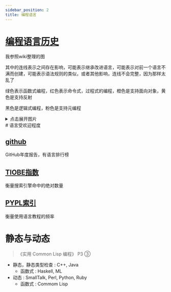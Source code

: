 ```yaml
---
sidebar_position: 2
title: 编程语言
---
```




# [编程语言历史](https://en.wikipedia.org/wiki/History_of_programming_languages)

我参照wiki整理的图

其中的连线表示之间存在影响，可能表示继承改进语言，可能表示对前一个语言不满而创建，可能表示语法规则的类似，或者其他影响，连线不会完整，因为那样太乱了

绿色表示函数式编程，红色表示命令式，过程式的编程，橙色是支持面向对象，黄色是支持反射

黑色是逻辑式编程，粉色是支持元编程
<details>
<summary>点击展开图片</summary>

[![编程语言历史](https://s2.loli.net/2022/05/11/P5Ok6GJ3FfSmDa4.png)](pathname:///img/codelang)

</details>
# 语言受欢迎程度

## [github](https://octoverse.github.com/)

GitHub年度报告，有语言排行榜

## [TIOBE指数](https://www.tiobe.com/tiobe-index/)

衡量搜索引擎命中的绝对数量

## [PYPL索引](https://pypl.github.io/PYPL.html)

衡量使用语言教程的频率

# 静态与动态

> 《实用 Common Lisp 编程》 P3 ③

- 静态，静态类型检查 : C++, Java
    - 函数式 : Haskell, ML
- 动态 : SmallTalk, Perl, Python, Ruby
    - 函数式 : Commom Lisp